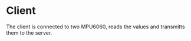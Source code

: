 # Client

The client is connected to two MPU6060, reads the values and transmitts them to the server.
